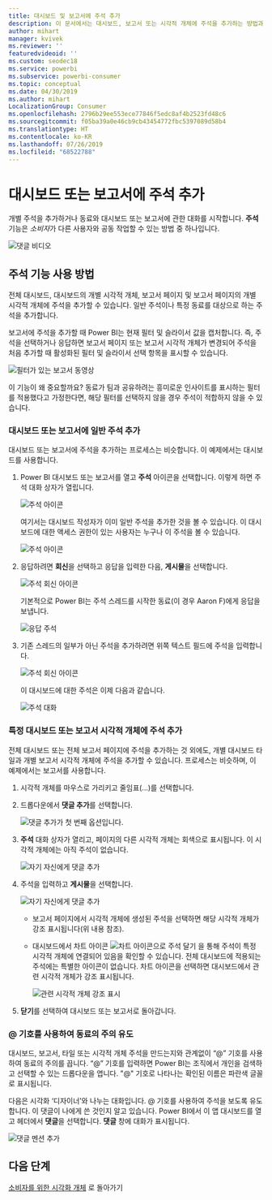 ```yaml
---
title: 대시보드 및 보고서에 주석 추가
description: 이 문서에서는 대시보드, 보고서 또는 시각적 개체에 주석을 추가하는 방법과 주석을 사용하여 공동 작업자와 대화하는 방법을 보여 줍니다.
author: mihart
manager: kvivek
ms.reviewer: ''
featuredvideoid: ''
ms.custom: seodec18
ms.service: powerbi
ms.subservice: powerbi-consumer
ms.topic: conceptual
ms.date: 04/30/2019
ms.author: mihart
LocalizationGroup: Consumer
ms.openlocfilehash: 2796b29ee553ece77846f5edc8af4b2523fd48c6
ms.sourcegitcommit: f05ba39a0e46cb9cb43454772fbc5397089d58b4
ms.translationtype: HT
ms.contentlocale: ko-KR
ms.lasthandoff: 07/26/2019
ms.locfileid: "68522788"
---
```

# <a name="add-comments-to-a-dashboard-or-report"></a>대시보드 또는 보고서에 주석 추가
개별 주석을 추가하거나 동료와 대시보드 또는 보고서에 관한 대화를 시작합니다. **주석** 기능은 *소비자*가 다른 사용자와 공동 작업할 수 있는 방법 중 하나입니다. 

![댓글 비디오](media/end-user-comment/comment.gif)

## <a name="how-to-use-the-comments-feature"></a>주석 기능 사용 방법
전체 대시보드, 대시보드의 개별 시각적 개체, 보고서 페이지 및 보고서 페이지의 개별 시각적 개체에 주석을 추가할 수 있습니다. 일반 주석이나 특정 동료를 대상으로 하는 주석을 추가합니다.  

보고서에 주석을 추가할 때 Power BI는 현재 필터 및 슬라이서 값을 캡처합니다. 즉, 주석을 선택하거나 응답하면 보고서 페이지 또는 보고서 시각적 개체가 변경되어 주석을 처음 추가할 때 활성화된 필터 및 슬라이서 선택 항목을 표시할 수 있습니다.  

![필터가 있는 보고서 동영상](media/end-user-comment/comment-reports-with-filters/comment-reports-with-filters.gif)

이 기능이 왜 중요할까요? 동료가 팀과 공유하려는 흥미로운 인사이트를 표시하는 필터를 적용했다고 가정한다면, 해당 필터를 선택하지 않을 경우 주석이 적합하지 않을 수 있습니다. 

### <a name="add-a-general-comment-to-a-dashboard-or-report"></a>대시보드 또는 보고서에 일반 주석 추가
대시보드 또는 보고서에 주석을 추가하는 프로세스는 비슷합니다. 이 예제에서는 대시보드를 사용합니다. 

1. Power BI 대시보드 또는 보고서를 열고 **주석** 아이콘을 선택합니다. 이렇게 하면 주석 대화 상자가 열립니다.

    ![주석 아이콘](media/end-user-comment/power-bi-comment-icon.png)

    여기서는 대시보드 작성자가 이미 일반 주석을 추가한 것을 볼 수 있습니다.  이 대시보드에 대한 액세스 권한이 있는 사용자는 누구나 이 주석을 볼 수 있습니다.

    ![주석 아이콘](media/end-user-comment/power-bi-dash-comment.png)

2. 응답하려면 **회신**을 선택하고 응답을 입력한 다음, **게시물**을 선택합니다.  

    ![주석 회신 아이콘](media/end-user-comment/power-bi-comment-reply.png)

    기본적으로 Power BI는 주석 스레드를 시작한 동료(이 경우 Aaron F)에게 응답을 보냅니다. 

    ![응답 주석](media/end-user-comment/power-bi-response.png)

 3. 기존 스레드의 일부가 아닌 주석을 추가하려면 위쪽 텍스트 필드에 주석을 입력합니다.

    ![주석 회신 아이콘](media/end-user-comment/power-bi-new-comment.png)

    이 대시보드에 대한 주석은 이제 다음과 같습니다.

    ![주석 대화](media/end-user-comment/power-bi-comment-conversation.png)

### <a name="add-a-comment-to-a-specific-dashboard-or-report-visual"></a>특정 대시보드 또는 보고서 시각적 개체에 주석 추가
전체 대시보드 또는 전체 보고서 페이지에 주석을 추가하는 것 외에도, 개별 대시보드 타일과 개별 보고서 시각적 개체에 주석을 추가할 수 있습니다. 프로세스는 비슷하며, 이 예제에서는 보고서를 사용합니다.

1. 시각적 개체를 마우스로 가리키고 줄임표(...)를 선택합니다.    
2. 드롭다운에서 **댓글 추가**를 선택합니다.

    ![댓글 추가가 첫 번째 옵션입니다.](media/end-user-comment/power-bi-comment-report.png)  

3.  **주석** 대화 상자가 열리고, 페이지의 다른 시각적 개체는 회색으로 표시됩니다. 이 시각적 개체에는 아직 주석이 없습니다. 

    ![자기 자신에게 댓글 추가](media/end-user-comment/power-bi-comment-bar.png)  

4. 주석을 입력하고 **게시물**을 선택합니다.

    ![자기 자신에게 댓글 추가](media/end-user-comment/power-bi-comment-june.png)  

    - 보고서 페이지에서 시각적 개체에 생성된 주석을 선택하면 해당 시각적 개체가 강조 표시됩니다(위 내용 참조).

    - 대시보드에서 차트 아이콘 ![차트 아이콘으로 주석 달기](media/end-user-comment/power-bi-comment-chart-icon.png) 을 통해 주석이 특정 시각적 개체에 연결되어 있음을 확인할 수 있습니다. 전체 대시보드에 적용되는 주석에는 특별한 아이콘이 없습니다. 차트 아이콘을 선택하면 대시보드에서 관련 시각적 개체가 강조 표시됩니다.

        ![관련 시각적 개체 강조 표시](media/end-user-comment/power-bi-comment-highlight2.png)

5. **닫기**를 선택하여 대시보드 또는 보고서로 돌아갑니다.

### <a name="get-your-colleagues-attention-by-using-the--sign"></a>@ 기호를 사용하여 동료의 주의 유도
대시보드, 보고서, 타일 또는 시각적 개체 주석을 만드는지와 관계없이 “\@” 기호를 사용하여 동료의 주의를 끕니다.  “\@” 기호를 입력하면 Power BI는 조직에서 개인을 검색하고 선택할 수 있는 드롭다운을 엽니다. "\@" 기호로 나타나는 확인된 이름은 파란색 글꼴로 표시됩니다. 

다음은 시각화 ‘디자이너’와 나누는 대화입니다.  @ 기호를 사용하여 주석을 보도록 유도합니다. 이 댓글이 나에게 쓴 것인지 알고 있습니다. Power BI에서 이 앱 대시보드를 열고 헤더에서 **댓글**을 선택합니다. **댓글** 창에 대화가 표시됩니다.

![댓글 멘션 추가](media/end-user-comment/power-bi-comment-convo.png)  



## <a name="next-steps"></a>다음 단계
[소비자를 위한 시각화 개체](end-user-visualizations.md)  로 돌아가기  
<!--[Select a visualization to open a report](end-user-open-report.md)-->
